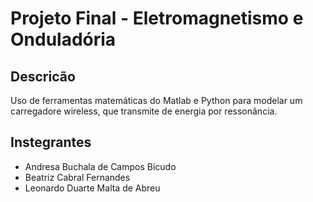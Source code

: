 # Projeto Final - Eletromagnetismo e Onduladória

## Descricão
Uso de ferramentas matemáticas do Matlab e Python para modelar um carregadore wireless, que transmite de energia por ressonância.

## Instegrantes
* Andresa Buchala de Campos Bicudo
* Beatriz Cabral Fernandes
* Leonardo Duarte Malta de Abreu
